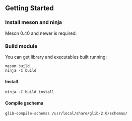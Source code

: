 ## Getting Started

### Install meson and ninja
Meson 0.40 and newer is required.

### Build module
You can get library and executables built running:
```
meson build
ninja -C build
```

#### Install

```
ninja -C build install
```

#### Compile gschema

```
glib-compile-schemas /usr/local/share/glib-2.0/schemas/
```
